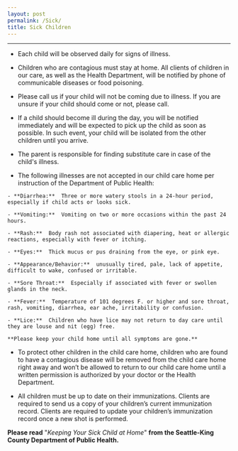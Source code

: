 ```yaml
---
layout: post
permalink: /Sick/
title: Sick Children 
---
```


----------

-   Each child will be observed daily for signs of illness.

-    Children who are contagious must stay at home.  All clients of children in our care, as well as the Health Department, will be notified by phone of communicable diseases or food poisoning.

-    Please call us if your child will not be coming due to illness.  If you are unsure if your child should come or not, please call.

-    If a child should become ill during the day, you will be notified immediately and will be expected to pick up the child as soon as possible.  In such event, your child will be isolated from the other children until you arrive.

-    The parent is responsible for finding substitute care in case of the child's illness.

-    The following illnesses are not accepted in our child care home per instruction of the Department of Public Health:

    - **Diarrhea:**  Three or more watery stools in a 24-hour period, especially if child acts or looks sick. 

    - **Vomiting:**  Vomiting on two or more occasions within the past 24 hours. 

    - **Rash:**  Body rash not associated with diapering, heat or allergic reactions, especially with fever or itching. 

    - **Eyes:**  Thick mucus or pus draining from the eye, or pink eye. 

    - **Appearance/Behavior:**  unusually tired, pale, lack of appetite, difficult to wake, confused or irritable. 

    - **Sore Throat:**  Especially if associated with fever or swollen glands in the neck. 

    - **Fever:**  Temperature of 101 degrees F. or higher and sore throat, rash, vomiting, diarrhea, ear ache, irritability or confusion. 

    - **Lice:**  Children who have lice may not return to day care until they are louse and nit (egg) free. 

    **Please keep your child home until all symptoms are gone.**

-    To protect other children in the child care home, children who are found to have a contagious disease will be removed from the child care home right away and won’t be allowed to return to our child care home until a written permission is authorized by your doctor or the Health Department.

-    All children must be up to date on their immunizations. Clients are required to send us a copy of your children’s current immunization record. Clients are required to update your children’s immunization record once a new shot is performed. 


**Please read** "*Keeping Your Sick Child at Home*" **from the Seattle-King County Department of Public Health.**
 


